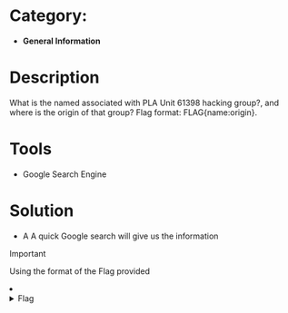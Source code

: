 # Category: 
- **General Information**
# Description
What is the named associated with PLA Unit 61398 hacking group?, and where is the origin of that group?
Flag format: FLAG{name:origin}.<br />

# Tools
- Google Search Engine

# Solution
- A A quick Google search will give us the information
> [!IMPORTANT]
> Using the format of the Flag provided
<li>
	<details>
		<summary>Flag</summary>
flag{APT1:China}</details>
</li>



